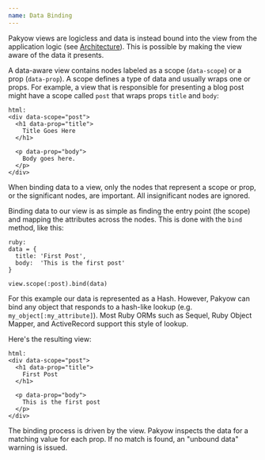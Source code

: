 ```yaml
---
name: Data Binding
---
```


Pakyow views are logicless and data is instead bound into the view from the
application logic (see [Architecture](/getting_started#architecture)). This is possible by making the
view aware of the data it presents.

A data-aware view contains nodes labeled as a scope (`data-scope`) or a prop
(`data-prop`). A scope defines a type of data and usually wraps one or props.
For example, a view that is responsible for presenting a blog post might have a
scope called `post` that wraps props `title` and `body`:

    html:
    <div data-scope="post">
      <h1 data-prop="title">
        Title Goes Here
      </h1>

      <p data-prop="body">
        Body goes here.
      </p>
    </div>

When binding data to a view, only the nodes that represent a scope or prop, or
the significant nodes, are important. All insignificant nodes are ignored.

Binding data to our view is as simple as finding the entry point (the scope) and
mapping the attributes across the nodes. This is done with the `bind` method,
like this:

    ruby:
    data = {
      title: 'First Post',
      body:  'This is the first post'
    }

    view.scope(:post).bind(data)

For this example our data is represented as a Hash. However, Pakyow can bind any
object that responds to a hash-like lookup (e.g. `my_object[:my_attribute]`).
Most Ruby ORMs such as Sequel, Ruby Object Mapper, and ActiveRecord support this
style of lookup.

Here's the resulting view:

    html:
    <div data-scope="post">
      <h1 data-prop="title">
        First Post
      </h1>

      <p data-prop="body">
        This is the first post
      </p>
    </div>

The binding process is driven by the view. Pakyow inspects the data for a
matching value for each prop. If no match is found, an "unbound data" warning is
issued.

